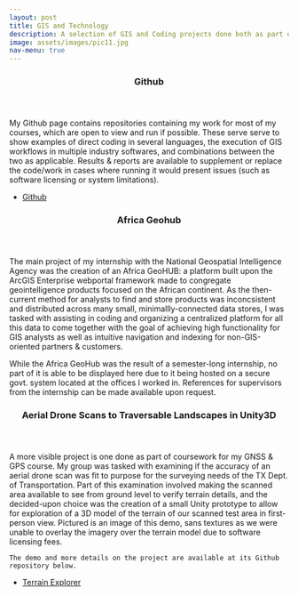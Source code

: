 ```yaml
---
layout: post
title: GIS and Technology
description: A selection of GIS and Coding projects done both as part of coursework or otherwise.
image: assets/images/pic11.jpg
nav-menu: true
---
```


<div id="main">

<section id="git">
  <header class="major">
    <h3>Github</h3>
  </header>
  <p>
    My Github page contains repositories containing my work for most of my courses, which are open to view and run if possible. These serve serve to show examples of direct coding in several languages, the execution of GIS workflows in multiple industry softwares, and combinations between the two  as applicable. Results & reports are available to supplement or replace the code/work in cases where running it would present issues (such as software licensing or system limitations). 
  </p>
  <ul class="actions">
    <li><a href="https://github.com/A-Hayes?tab=repositories" class="button">Github</a></li>
  </ul>
</section>

<section id="geohub">
  <header class="major">
    <h3>Africa Geohub</h3>
  </header>
  <p>
    The main project of my internship with the National Geospatial Intelligence Agency was the creation of an Africa GeoHUB: a platform built upon the ArcGIS Enterprise webportal framework made to congregate geointelligence products focused on the African continent. As the then-current method for analysts to find and store products was inconcsistent and distributed across many small, minimallly-connected data stores, I was tasked with assisting in coding and organizing a centralized platform for all this data to come together with the goal of achieving high functionality for GIS analysts as well as intuitive navigation and indexing for non-GIS-oriented partners & customers. 
  </p>
  <p>
    While the Africa GeoHub was the result of a semester-long internship, no part of it is able to be displayed here due to it being hosted on a secure govt. system located at the offices I worked in. References for supervisors from the internship can be made available upon request.
  </p>
</section>

<section id="bridge">
  <header class="major">
    <h3>Aerial Drone Scans to Traversable Landscapes in Unity3D</h3>
  </header>
  <p>
    A more visible project is one done as part of coursework for my GNSS & GPS course. My group was tasked with examining if the accuracy of an aerial drone scan was fit to purpose for the surveying needs of the TX Dept. of Transportation. Part of this examination involved making the scanned area available to see from ground level to verify terrain details, and the decided-upon choice was the creation of a small Unity prototype to allow for exploration of a 3D model of the terrain of our scanned test area in first-person view. Pictured is an image of this demo, sans textures as we were unable to overlay the imagery over the terrain model due to software licensing fees. 
    
    The demo and more details on the project are available at its Github repository below. 
  </p>
  <ul class="actions">
    <li><a href="https://github.com/A-Hayes/DroneScan-3DTerrain-Unity-Demo" class="button">Terrain Explorer</a></li>
  </ul>
</section>

</div>